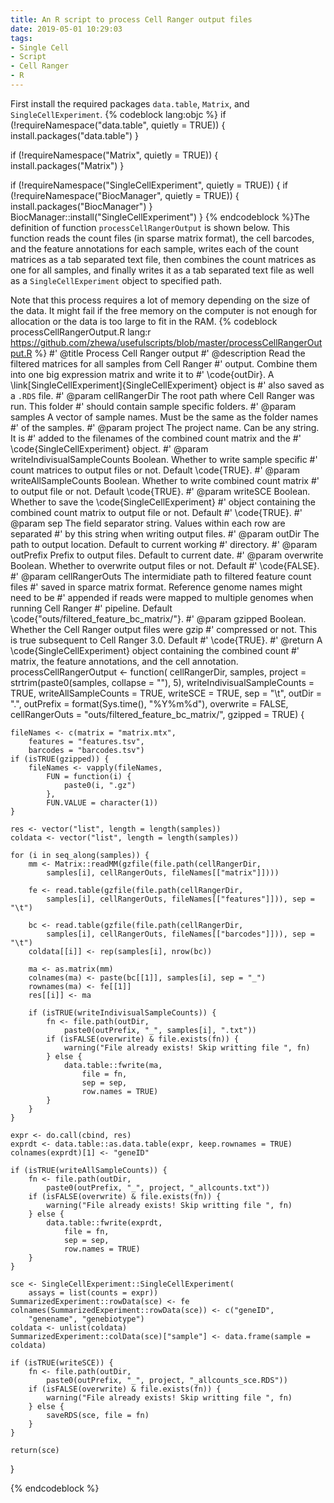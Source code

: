 ```yaml
---
title: An R script to process Cell Ranger output files
date: 2019-05-01 10:29:03
tags:
- Single Cell
- Script
- Cell Ranger
- R
---
```

First install the required packages `data.table`, `Matrix`, and `SingleCellExperiment`.
{% codeblock lang:objc %}
if (!requireNamespace("data.table", quietly = TRUE)) {
    install.packages("data.table")
}

if (!requireNamespace("Matrix", quietly = TRUE)) {
    install.packages("Matrix")
}

if (!requireNamespace("SingleCellExperiment", quietly = TRUE)) {
    if (!requireNamespace("BiocManager", quietly = TRUE)) {
        install.packages("BiocManager")
    }
    BiocManager::install("SingleCellExperiment")
}
{% endcodeblock %}<!-- more -->The definition of function `processCellRangerOutput` is shown below. This function reads the count files (in sparse matrix format), the cell barcodes, and the feature annotations for each sample, writes each of the count matrices as a tab separated text file, then combines the count matrices as one for all samples, and finally writes it as a tab separated text file as well as a `SingleCellExperiment` object to specified path.

Note that this process requires a lot of memory depending on the size of the data. It might fail if the free memory on the computer is not enough for allocation or the data is too large to fit in the RAM.
{% codeblock processCellRangerOutput.R lang:r https://github.com/zhewa/usefulscripts/blob/master/processCellRangerOutput.R %}
#' @title Process Cell Ranger output
#' @description Read the filtered matrices for all samples from Cell Ranger
#'  output. Combine them into one big expression matrix and write it to
#'  \code{outDir}. A \link[SingleCellExperiment]{SingleCellExperiment} object is
#'  also saved as a `.RDS` file.
#' @param cellRangerDir The root path where Cell Ranger was run. This folder
#'  should contain sample specific folders.
#' @param samples A vector of sample names. Must be the same as the folder names
#'  of the samples.
#' @param project The project name. Can be any string. It is
#'  added to the filenames of the combined count matrix and the
#'  \code{SingleCellExperiment} object.
#' @param writeIndivisualSampleCounts Boolean. Whether to write sample specific
#'  count matrices to output files or not. Default \code{TRUE}.
#' @param writeAllSampleCounts Boolean. Whether to write combined count matrix
#'  to output file or not. Default \code{TRUE}.
#' @param writeSCE Boolean. Whether to save the \code{SingleCellExperiment}
#'  object containing the combined count matrix to output file or not. Default
#'  \code{TRUE}.
#' @param sep The field separator string. Values within each row are separated
#'  by this string when writing output files.
#' @param outDir The path to output location. Default to current working
#'  directory.
#' @param outPrefix Prefix to output files. Default to current date.
#' @param overwrite Boolean. Whether to overwrite output files or not. Default
#'  \code{FALSE}.
#' @param cellRangerOuts The intermidiate path to filtered feature count files
#'  saved in sparce matrix format. Reference genome names might need to be
#'  appended if reads were mapped to multiple genomes when running Cell Ranger
#'  pipeline. Default \code{"outs/filtered_feature_bc_matrix/"}.
#' @param gzipped Boolean. Whether the Cell Ranger output files were gzip
#'  compressed or not. This is true subsequent to Cell Ranger 3.0. Default
#'  \code{TRUE}.
#' @return A \code{SingleCellExperiment} object containing the combined count
#'  matrix, the feature annotations, and the cell annotation.
processCellRangerOutput <- function(
    cellRangerDir,
    samples,
    project = strtrim(paste0(samples, collapse = ""), 5),
    writeIndivisualSampleCounts = TRUE,
    writeAllSampleCounts = TRUE,
    writeSCE = TRUE,
    sep = "\t",
    outDir = ".",
    outPrefix = format(Sys.time(), "%Y%m%d"),
    overwrite = FALSE,
    cellRangerOuts = "outs/filtered_feature_bc_matrix/",
    gzipped = TRUE) {

    fileNames <- c(matrix = "matrix.mtx",
        features = "features.tsv",
        barcodes = "barcodes.tsv")
    if (isTRUE(gzipped)) {
        fileNames <- vapply(fileNames,
            FUN = function(i) {
                paste0(i, ".gz")
            },
            FUN.VALUE = character(1))
    }

    res <- vector("list", length = length(samples))
    coldata <- vector("list", length = length(samples))

    for (i in seq_along(samples)) {
        mm <- Matrix::readMM(gzfile(file.path(cellRangerDir,
            samples[i], cellRangerOuts, fileNames[["matrix"]])))

        fe <- read.table(gzfile(file.path(cellRangerDir,
            samples[i], cellRangerOuts, fileNames[["features"]])), sep = "\t")

        bc <- read.table(gzfile(file.path(cellRangerDir,
            samples[i], cellRangerOuts, fileNames[["barcodes"]])), sep = "\t")
        coldata[[i]] <- rep(samples[i], nrow(bc))

        ma <- as.matrix(mm)
        colnames(ma) <- paste(bc[[1]], samples[i], sep = "_")
        rownames(ma) <- fe[[1]]
        res[[i]] <- ma

        if (isTRUE(writeIndivisualSampleCounts)) {
            fn <- file.path(outDir,
                paste0(outPrefix, "_", samples[i], ".txt"))
            if (isFALSE(overwrite) & file.exists(fn)) {
                warning("File already exists! Skip writting file ", fn)
            } else {
                data.table::fwrite(ma,
                    file = fn,
                    sep = sep,
                    row.names = TRUE)
            }
        }
    }

    expr <- do.call(cbind, res)
    exprdt <- data.table::as.data.table(expr, keep.rownames = TRUE)
    colnames(exprdt)[1] <- "geneID"

    if (isTRUE(writeAllSampleCounts)) {
        fn <- file.path(outDir,
            paste0(outPrefix, "_", project, "_allcounts.txt"))
        if (isFALSE(overwrite) & file.exists(fn)) {
            warning("File already exists! Skip writting file ", fn)
        } else {
            data.table::fwrite(exprdt,
                file = fn,
                sep = sep,
                row.names = TRUE)
        }
    }

    sce <- SingleCellExperiment::SingleCellExperiment(
        assays = list(counts = expr))
    SummarizedExperiment::rowData(sce) <- fe
    colnames(SummarizedExperiment::rowData(sce)) <- c("geneID",
        "genename", "genebiotype")
    coldata <- unlist(coldata)
    SummarizedExperiment::colData(sce)["sample"] <- data.frame(sample = coldata)

    if (isTRUE(writeSCE)) {
        fn <- file.path(outDir,
            paste0(outPrefix, "_", project, "_allcounts_sce.RDS"))
        if (isFALSE(overwrite) & file.exists(fn)) {
            warning("File already exists! Skip writting file ", fn)
        } else {
            saveRDS(sce, file = fn)
        }
    }

    return(sce)
}

{% endcodeblock %}
